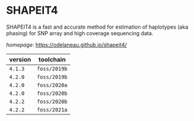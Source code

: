 # SHAPEIT4

SHAPEIT4 is a fast and accurate method for estimation of haplotypes (aka phasing) for SNP array and high coverage sequencing data.

*homepage*: <https://odelaneau.github.io/shapeit4/>

version | toolchain
--------|----------
``4.1.3`` | ``foss/2019b``
``4.2.0`` | ``foss/2019b``
``4.2.0`` | ``foss/2020a``
``4.2.0`` | ``foss/2020b``
``4.2.2`` | ``foss/2020b``
``4.2.2`` | ``foss/2021a``
